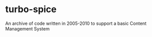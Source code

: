 turbo-spice
===========

An archive of code written in 2005-2010 to support a basic Content Management System